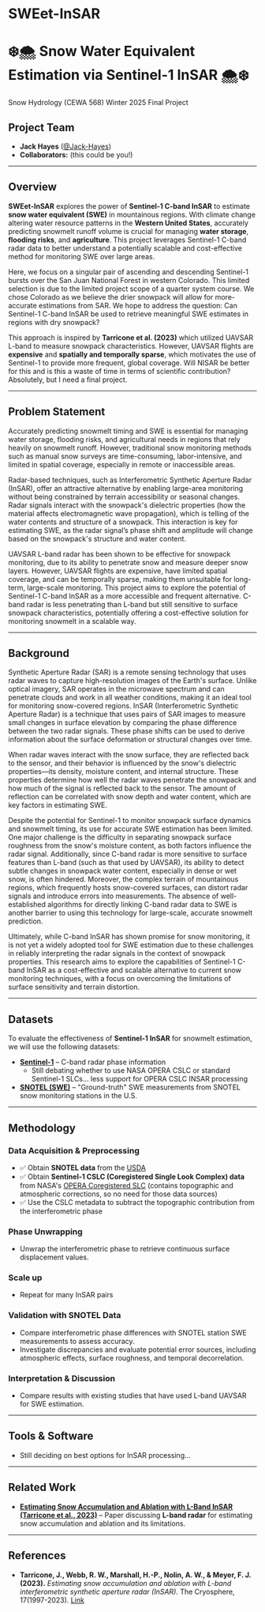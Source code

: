 # SWEet-InSAR
# ❄️🌨️ **Snow Water Equivalent Estimation via Sentinel-1 InSAR** 🌨️❄️

Snow Hydrology (CEWA 568) Winter 2025 Final Project

## **Project Team**  
- **Jack Hayes** ([@Jack-Hayes](https://github.com/jack-hayes))  
- **Collaborators:** (this could be you!)

---

## **Overview**  
**SWEet-InSAR** explores the power of **Sentinel-1 C-band InSAR** to estimate **snow water equivalent (SWE)** in mountainous regions. With climate change altering water resource patterns in the **Western United States**, accurately predicting snowmelt runoff volume is crucial for managing **water storage**, **flooding risks**, and **agriculture**. This project leverages Sentinel-1 C-band radar data to better understand a potentially scalable and cost-effective method for monitoring SWE over large areas.

Here, we focus on a singular pair of ascending and descending Sentinel-1 bursts over the San Juan National Forest in western Colorado. This limited selection is due to the limited project scope of a quarter system course. We chose Colorado as we believe the drier snowpack will allow for more-accurate estimations from SAR. We hope to address the question: Can Sentinel-1 C-band InSAR be used to retrieve meaningful SWE estimates in regions with dry snowpack?

This approach is inspired by **Tarricone et al. (2023)** which utilized UAVSAR L-band to measure snowpack characteristics. However, UAVSAR flights are **expensive** and **spatially and temporally sparse**, which motivates the use of Sentinel-1 to provide more frequent, global coverage. Will NISAR be better for this and is this a waste of time in terms of scientific contribution? Absolutely, but I need a final project.

---

## **Problem Statement**  
Accurately predicting snowmelt timing and SWE is essential for managing water storage, flooding risks, and agricultural needs in regions that rely heavily on snowmelt runoff. However, traditional snow monitoring methods such as manual snow surveys are time-consuming, labor-intensive, and limited in spatial coverage, especially in remote or inaccessible areas.

Radar-based techniques, such as Interferometric Synthetic Aperture Radar (InSAR), offer an attractive alternative by enabling large-area monitoring without being constrained by terrain accessibility or seasonal changes. Radar signals interact with the snowpack's dielectric properties (how the material affects electromagnetic wave propagation), which is telling of the water contents and structure of a snowpack. This interaction is key for estimating SWE, as the radar signal’s phase shift and amplitude will change based on the snowpack's structure and water content.

UAVSAR L-band radar has been shown to be effective for snowpack monitoring, due to its ability to penetrate snow and measure deeper snow layers. However, UAVSAR flights are expensive, have limited spatial coverage, and can be temporally sparse, making them unsuitable for long-term, large-scale monitoring. This project aims to explore the potential of Sentinel-1 C-band InSAR as a more accessible and frequent alternative. C-band radar is less penetrating than L-band but still sensitive to surface snowpack characteristics, potentially offering a cost-effective solution for monitoring snowmelt in a scalable way.

---

## **Background**  
Synthetic Aperture Radar (SAR) is a remote sensing technology that uses radar waves to capture high-resolution images of the Earth's surface. Unlike optical imagery, SAR operates in the microwave spectrum and can penetrate clouds and work in all weather conditions, making it an ideal tool for monitoring snow-covered regions. InSAR (Interferometric Synthetic Aperture Radar) is a technique that uses pairs of SAR images to measure small changes in surface elevation by comparing the phase difference between the two radar signals. These phase shifts can be used to derive information about the surface deformation or structural changes over time.

When radar waves interact with the snow surface, they are reflected back to the sensor, and their behavior is influenced by the snow's dielectric properties—its density, moisture content, and internal structure. These properties determine how well the radar waves penetrate the snowpack and how much of the signal is reflected back to the sensor. The amount of reflection can be correlated with snow depth and water content, which are key factors in estimating SWE.

Despite the potential for Sentinel-1 to monitor snowpack surface dynamics and snowmelt timing, its use for accurate SWE estimation has been limited. One major challenge is the difficulty in separating snowpack surface roughness from the snow's moisture content, as both factors influence the radar signal. Additionally, since C-band radar is more sensitive to surface features than L-band (such as that used by UAVSAR), its ability to detect subtle changes in snowpack water content, especially in dense or wet snow, is often hindered. Moreover, the complex terrain of mountainous regions, which frequently hosts snow-covered surfaces, can distort radar signals and introduce errors into measurements. The absence of well-established algorithms for directly linking C-band radar data to SWE is another barrier to using this technology for large-scale, accurate snowmelt prediction.

Ultimately, while C-band InSAR has shown promise for snow monitoring, it is not yet a widely adopted tool for SWE estimation due to these challenges in reliably interpreting the radar signals in the context of snowpack properties. This research aims to explore the capabilities of Sentinel-1 C-band InSAR as a cost-effective and scalable alternative to current snow monitoring techniques, with a focus on overcoming the limitations of surface sensitivity and terrain distortion.

---

## **Datasets**  
To evaluate the effectiveness of **Sentinel-1 InSAR** for snowmelt estimation, we will use the following datasets:
- **[Sentinel-1](https://sentinel.esa.int/web/sentinel/home)** – C-band radar phase information
  - Still debating whether to use NASA OPERA CSLC or standard Sentinel-1 SLCs... less support for OPERA CSLC INSAR processing
- **[SNOTEL (SWE)](https://www.nrcs.usda.gov/wps/portal/wcc/home/aboutUs/monitoringPrograms/automatedSnowMonitoring/)** – "Ground-truth" SWE measurements from SNOTEL snow monitoring stations in the U.S.

---

## **Methodology**  

### **Data Acquisition & Preprocessing**  
- ✅ Obtain **SNOTEL data** from the [USDA](https://www.nrcs.usda.gov/wps/portal/wcc/home/aboutUs/monitoringPrograms/automatedSnowMonitoring/)
- ✅ Obtain **Sentinel-1 CSLC (Coregistered Single Look Complex) data** from NASA's [OPERA Coregistered SLC](https://www.jpl.nasa.gov/go/opera) (contains topographic and atmospheric corrections, so no need for those data sources) 
- ✅ Use the CSLC metadata to subtract the topographic contribution from the interferometric phase

### **Phase Unwrapping**  
- Unwrap the interferometric phase to retrieve continuous surface displacement values.  

### **Scale up**  
- Repeat for many InSAR pairs 

### **Validation with SNOTEL Data**  
- Compare interferometric phase differences with SNOTEL station SWE measurements to assess accuracy.  
- Investigate discrepancies and evaluate potential error sources, including atmospheric effects, surface roughness, and temporal decorrelation.  

### **Interpretation & Discussion**  
- Compare results with existing studies that have used L-band UAVSAR for SWE estimation.  

---

## **Tools & Software**  
- Still deciding on best options for InSAR processing...

---

## **Related Work**  
- **[Estimating Snow Accumulation and Ablation with L-Band InSAR (Tarricone et al., 2023)](https://tc.copernicus.org/articles/17/1997/2023/tc-17-1997-2023-discussion.html)** – Paper discussing **L-band radar** for estimating snow accumulation and ablation and its limitations.

---

## **References**  
- **Tarricone, J., Webb, R. W., Marshall, H.-P., Nolin, A. W., & Meyer, F. J. (2023).** *Estimating snow accumulation and ablation with L-band interferometric synthetic aperture radar (InSAR).* The Cryosphere, 17(1997-2023). [Link](https://tc.copernicus.org/articles/17/1997/2023/tc-17-1997-2023-discussion.html)  
